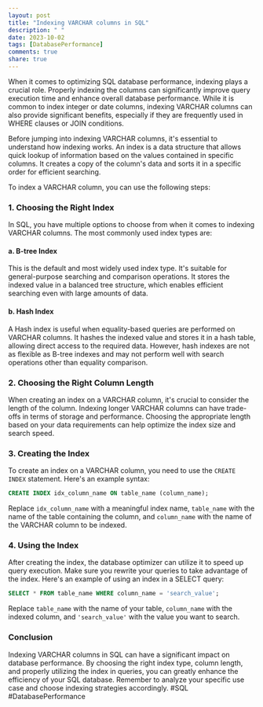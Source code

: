 ```yaml
---
layout: post
title: "Indexing VARCHAR columns in SQL"
description: " "
date: 2023-10-02
tags: [DatabasePerformance]
comments: true
share: true
---
```


When it comes to optimizing SQL database performance, indexing plays a crucial role. Properly indexing the columns can significantly improve query execution time and enhance overall database performance. While it is common to index integer or date columns, indexing VARCHAR columns can also provide significant benefits, especially if they are frequently used in WHERE clauses or JOIN conditions.

Before jumping into indexing VARCHAR columns, it's essential to understand how indexing works. An index is a data structure that allows quick lookup of information based on the values contained in specific columns. It creates a copy of the column's data and sorts it in a specific order for efficient searching.

To index a VARCHAR column, you can use the following steps:

### 1. Choosing the Right Index

In SQL, you have multiple options to choose from when it comes to indexing VARCHAR columns. The most commonly used index types are:

#### a. B-tree Index

This is the default and most widely used index type. It's suitable for general-purpose searching and comparison operations. It stores the indexed value in a balanced tree structure, which enables efficient searching even with large amounts of data.

#### b. Hash Index

A Hash index is useful when equality-based queries are performed on VARCHAR columns. It hashes the indexed value and stores it in a hash table, allowing direct access to the required data. However, hash indexes are not as flexible as B-tree indexes and may not perform well with search operations other than equality comparison.

### 2. Choosing the Right Column Length

When creating an index on a VARCHAR column, it's crucial to consider the length of the column. Indexing longer VARCHAR columns can have trade-offs in terms of storage and performance. Choosing the appropriate length based on your data requirements can help optimize the index size and search speed.

### 3. Creating the Index

To create an index on a VARCHAR column, you need to use the `CREATE INDEX` statement. Here's an example syntax:

```sql
CREATE INDEX idx_column_name ON table_name (column_name);
```

Replace `idx_column_name` with a meaningful index name, `table_name` with the name of the table containing the column, and `column_name` with the name of the VARCHAR column to be indexed.

### 4. Using the Index

After creating the index, the database optimizer can utilize it to speed up query execution. Make sure you rewrite your queries to take advantage of the index. Here's an example of using an index in a SELECT query:

```sql
SELECT * FROM table_name WHERE column_name = 'search_value';
```

Replace `table_name` with the name of your table, `column_name` with the indexed column, and `'search_value'` with the value you want to search.

### Conclusion

Indexing VARCHAR columns in SQL can have a significant impact on database performance. By choosing the right index type, column length, and properly utilizing the index in queries, you can greatly enhance the efficiency of your SQL database. Remember to analyze your specific use case and choose indexing strategies accordingly. #SQL #DatabasePerformance